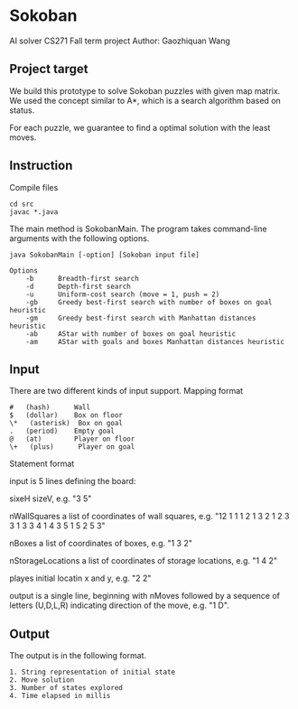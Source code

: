 # Sokoban
AI solver
CS271 Fall term project
Author: Gaozhiquan Wang

## Project target
We build this prototype to solve Sokoban puzzles with given map matrix. We used the concept similar to A*, which is a search algorithm based on status.

For each puzzle, we guarantee to find a optimal solution with the least moves.



## Instruction

Compile files

    cd src
    javac *.java

The main method is SokobanMain. The program takes command-line arguments with
the following options.

    java SokobanMain [-option] [Sokoban input file]

    Options
        -b      Breadth-first search
        -d      Depth-first search
        -u      Uniform-cost search (move = 1, push = 2)
        -gb     Greedy best-first search with number of boxes on goal heuristic
        -gm     Greedy best-first search with Manhattan distances heuristic
        -ab     AStar with number of boxes on goal heuristic
        -am     AStar with goals and boxes Manhattan distances heuristic




## Input


There are two different kinds of input support.
Mapping format

    #   (hash)      Wall 
    $   (dollar)    Box on floor 
    \*   (asterisk)  Box on goal 
    .   (period)    Empty goal 
    @   (at)        Player on floor 
    \+   (plus)      Player on goal 
    

Statement format

input is 5 lines defining the board:

sixeH sizeV, e.g. "3 5"

nWallSquares a list of coordinates of wall squares, e.g. "12 1 1 1 2 1 3 2 1 2 3 3 1 3 3 4 1 4 3 5 1 5 2 5 3"

nBoxes a list of coordinates of boxes, e.g. "1 3 2"

nStorageLocations a list of coordinates of storage locations, e.g. "1 4 2"

playes initial locatin x and y, e.g. "2 2"

output is a single line, beginning with nMoves followed by a sequence of letters (U,D,L,R) indicating direction of the move, e.g. "1 D".

## Output


The output is in the following format.

    1. String representation of initial state
    2. Move solution
    3. Number of states explored
    4. Time elapsed in millis
